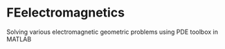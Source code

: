 # FEelectromagnetics
Solving various electromagnetic geometric problems using PDE toolbox in MATLAB
